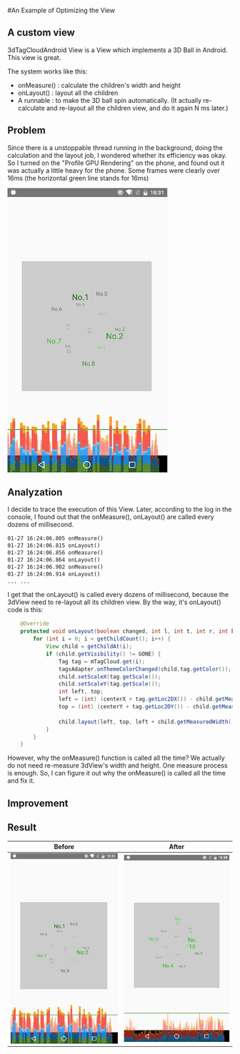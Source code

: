 #An Example of Optimizing the View


## A custom view

3dTagCloudAndroid View is a View which implements a 3D Ball in Android. This view is great.

The system works like this:
* onMeasure() : calculate the children's width and height
* onLayout() : layout all the children
* A runnable : to make the 3D ball spin automatically.  (It actually re-calculate and re-layout all the children view, and do it again N ms later.)

## Problem
Since there is a unstoppable thread running in the background, doing the calculation and the layout job, I wondered whether its efficiency was okay. So I turned on the "Profile GPU Rendering" on the phone,
and found out it was actually a little heavy for the phone. Some frames were clearly over 16ms (the horizontal green line stands for 16ms)

![](/imgs/3D_Ball_Gpu_Overweight.jpg)


## Analyzation
I decide to trace the execution of this View. Later, according to the log in the console, I found out that the onMeasure(), onLayout() are called every dozens of millisecond.

```
01-27 16:24:06.805 onMeasure()
01-27 16:24:06.815 onLayout()
01-27 16:24:06.856 onMeasure()
01-27 16:24:06.864 onLayout()
01-27 16:24:06.902 onMeasure()
01-27 16:24:06.914 onLayout()
... ...
```

I get that the onLayout() is called every dozens of millisecond, because the 3dView need to re-layout all its children view.
By the way, it's onLayout() code is this:

```java
    @Override
    protected void onLayout(boolean changed, int l, int t, int r, int b) {
        for (int i = 0; i < getChildCount(); i++) {
            View child = getChildAt(i);
            if (child.getVisibility() != GONE) {
                Tag tag = mTagCloud.get(i);
                tagsAdapter.onThemeColorChanged(child,tag.getColor());
                child.setScaleX(tag.getScale());
                child.setScaleY(tag.getScale());
                int left, top;
                left = (int) (centerX + tag.getLoc2DX()) - child.getMeasuredWidth() / 2;
                top = (int) (centerY + tag.getLoc2DY()) - child.getMeasuredHeight() / 2;

                child.layout(left, top, left + child.getMeasuredWidth(), top + child.getMeasuredHeight());
            }
        }
    }
```

However, why the onMeasure() function is called all the time? We actually do not need re-measure 3dView's width and height.
One measure process is enough. So, I can figure it out why the onMeasure() is called all the time and fix it.



## Improvement



## Result
Before                  |  After
:-------------------------:|:-------------------------:
![](/imgs/3D_Ball_Gpu_Overweight.jpg)  |  ![](/imgs/3D_Ball_Gpu_improve_01.jpg)


